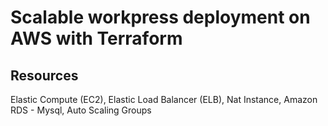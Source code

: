 # Scalable workpress deployment on AWS with Terraform

## Resources 
Elastic Compute (EC2),
Elastic Load Balancer (ELB),
Nat Instance,
Amazon RDS - Mysql,
Auto Scaling Groups